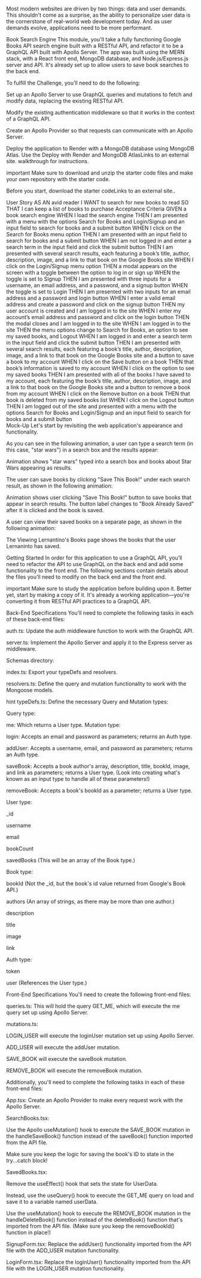 Most modern websites are driven by two things: data and user demands. This shouldn't come as a surprise, as the ability to personalize user data is the cornerstone of real-world web development today. And as user demands evolve, applications need to be more performant.

Book Search Engine
This module, you'll take a fully functioning Google Books API search engine built with a RESTful API, and refactor it to be a GraphQL API built with Apollo Server. The app was built using the MERN stack, with a React front end, MongoDB database, and Node.js/Express.js server and API. It's already set up to allow users to save book searches to the back end.

To fulfill the Challenge, you’ll need to do the following:

Set up an Apollo Server to use GraphQL queries and mutations to fetch and modify data, replacing the existing RESTful API.

Modify the existing authentication middleware so that it works in the context of a GraphQL API.

Create an Apollo Provider so that requests can communicate with an Apollo Server.

Deploy the application to Render with a MongoDB database using MongoDB Atlas. Use the Deploy with Render and MongoDB AtlasLinks to an external site. walkthrough for instructions.

important
Make sure to download and unzip the starter code files and make your own repository with the starter code.

Before you start, download the starter codeLinks to an external site..

User Story
AS AN avid reader
I WANT to search for new books to read
SO THAT I can keep a list of books to purchase
Acceptance Criteria
GIVEN a book search engine
WHEN I load the search engine
THEN I am presented with a menu with the options Search for Books and Login/Signup and an input field to search for books and a submit button
WHEN I click on the Search for Books menu option
THEN I am presented with an input field to search for books and a submit button
WHEN I am not logged in and enter a search term in the input field and click the submit button
THEN I am presented with several search results, each featuring a book’s title, author, description, image, and a link to that book on the Google Books site
WHEN I click on the Login/Signup menu option
THEN a modal appears on the screen with a toggle between the option to log in or sign up
WHEN the toggle is set to Signup
THEN I am presented with three inputs for a username, an email address, and a password, and a signup button
WHEN the toggle is set to Login
THEN I am presented with two inputs for an email address and a password and login button
WHEN I enter a valid email address and create a password and click on the signup button
THEN my user account is created and I am logged in to the site
WHEN I enter my account’s email address and password and click on the login button
THEN the modal closes and I am logged in to the site
WHEN I am logged in to the site
THEN the menu options change to Search for Books, an option to see my saved books, and Logout
WHEN I am logged in and enter a search term in the input field and click the submit button
THEN I am presented with several search results, each featuring a book’s title, author, description, image, and a link to that book on the Google Books site and a button to save a book to my account
WHEN I click on the Save button on a book
THEN that book’s information is saved to my account
WHEN I click on the option to see my saved books
THEN I am presented with all of the books I have saved to my account, each featuring the book’s title, author, description, image, and a link to that book on the Google Books site and a button to remove a book from my account
WHEN I click on the Remove button on a book
THEN that book is deleted from my saved books list
WHEN I click on the Logout button
THEN I am logged out of the site and presented with a menu with the options Search for Books and Login/Signup and an input field to search for books and a submit button  
Mock-Up
Let's start by revisiting the web application's appearance and functionality.

As you can see in the following animation, a user can type a search term (in this case, "star wars") in a search box and the results appear:

Animation shows "star wars" typed into a search box and books about Star Wars appearing as results.

The user can save books by clicking "Save This Book!" under each search result, as shown in the following animation:

Animation shows user clicking "Save This Book!" button to save books that appear in search results. The button label changes to "Book Already Saved" after it is clicked and the book is saved.

A user can view their saved books on a separate page, as shown in the following animation:

The Viewing Lernantino's Books page shows the books that the user Lernaninto has saved.

Getting Started
In order for this application to use a GraphQL API, you’ll need to refactor the API to use GraphQL on the back end and add some functionality to the front end. The following sections contain details about the files you’ll need to modify on the back end and the front end.

important
Make sure to study the application before building upon it. Better yet, start by making a copy of it. It's already a working application—you're converting it from RESTful API practices to a GraphQL API.

Back-End Specifications
You'll need to complete the following tasks in each of these back-end files:

auth.ts: Update the auth middleware function to work with the GraphQL API.

server.ts: Implement the Apollo Server and apply it to the Express server as middleware.

Schemas directory:

index.ts: Export your typeDefs and resolvers.

resolvers.ts: Define the query and mutation functionality to work with the Mongoose models.

hint
typeDefs.ts: Define the necessary Query and Mutation types:

Query type:

me: Which returns a User type.
Mutation type:

login: Accepts an email and password as parameters; returns an Auth type.

addUser: Accepts a username, email, and password as parameters; returns an Auth type.

saveBook: Accepts a book author's array, description, title, bookId, image, and link as parameters; returns a User type. (Look into creating what's known as an input type to handle all of these parameters!)

removeBook: Accepts a book's bookId as a parameter; returns a User type.

User type:

_id

username

email

bookCount

savedBooks (This will be an array of the Book type.)

Book type:

bookId (Not the _id, but the book's id value returned from Google's Book API.)

authors (An array of strings, as there may be more than one author.)

description

title

image

link

Auth type:

token

user (References the User type.)

Front-End Specifications
You'll need to create the following front-end files:

queries.ts: This will hold the query GET_ME, which will execute the me query set up using Apollo Server.

mutations.ts:

LOGIN_USER will execute the loginUser mutation set up using Apollo Server.

ADD_USER will execute the addUser mutation.

SAVE_BOOK will execute the saveBook mutation.

REMOVE_BOOK will execute the removeBook mutation.

Additionally, you'll need to complete the following tasks in each of these front-end files:

App.tsx: Create an Apollo Provider to make every request work with the Apollo Server.

SearchBooks.tsx:

Use the Apollo useMutation() hook to execute the SAVE_BOOK mutation in the handleSaveBook() function instead of the saveBook() function imported from the API file.

Make sure you keep the logic for saving the book's ID to state in the try...catch block!

SavedBooks.tsx:

Remove the useEffect() hook that sets the state for UserData.

Instead, use the useQuery() hook to execute the GET_ME query on load and save it to a variable named userData.

Use the useMutation() hook to execute the REMOVE_BOOK mutation in the handleDeleteBook() function instead of the deleteBook() function that's imported from the API file. (Make sure you keep the removeBookId() function in place!)

SignupForm.tsx: Replace the addUser() functionality imported from the API file with the ADD_USER mutation functionality.

LoginForm.tsx: Replace the loginUser() functionality imported from the API file with the LOGIN_USER mutation functionality.